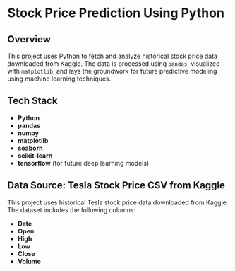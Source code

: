 # Stock Price Prediction Using Python

## Overview
This project uses Python to fetch and analyze historical stock price data downloaded from Kaggle. The data is processed using `pandas`, visualized with `matplotlib`, and lays the groundwork for future predictive modeling using machine learning techniques.

## Tech Stack
- **Python**
- **pandas**
- **numpy**
- **matplotlib**
- **seaborn**
- **scikit-learn**
- **tensorflow** (for future deep learning models)

## Data Source: Tesla Stock Price CSV from Kaggle

This project uses historical Tesla stock price data downloaded from Kaggle. The dataset includes the following columns:
- **Date**
- **Open**
- **High**
- **Low**
- **Close**
- **Volume**
